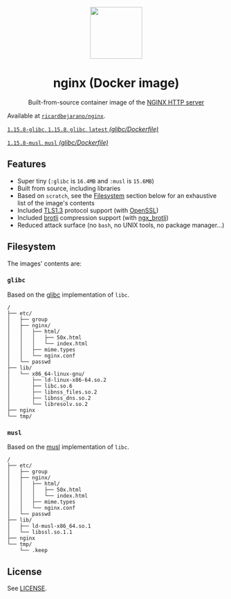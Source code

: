 <p align=center><img src=https://emojipedia-us.s3.dualstack.us-west-1.amazonaws.com/thumbs/320/apple/155/gear_2699.png width=120px></p>
<h1 align=center>nginx (Docker image)</h1>
<p align=center>Built-from-source container image of the <a href=https://nginx.org/>NGINX HTTP server</a></p>

Available at [`ricardbejarano/nginx`](https://hub.docker.com/r/ricardbejarano/nginx).


[`1.15.8-glibc`, `1.15.8`, `glibc`, `latest` *(glibc/Dockerfile)*](https://github.com/ricardbejarano/nginx/blob/master/glibc/Dockerfile)

[`1.15.8-musl`, `musl` *(glibc/Dockerfile)*](https://github.com/ricardbejarano/nginx/blob/master/musl/Dockerfile)


## Features

* Super tiny (`:glibc` is `16.4MB` and `:musl` is `15.6MB`)
* Built from source, including libraries
* Based on `scratch`, see the [Filesystem](#Filesystem) section below for an exhaustive list of the image's contents
* Included [TLS1.3](https://tools.ietf.org/html/rfc8446) protocol support (with [OpenSSL](https://www.openssl.org/))
* Included [brotli](https://github.com/google/brotli) compression support (with [ngx_brotli](https://github.com/google/ngx_brotli))
* Reduced attack surface (no `bash`, no UNIX tools, no package manager...)


## Filesystem

The images' contents are:

### `glibc`

Based on the [glibc](https://www.gnu.org/software/libc/) implementation of `libc`.

```
/
├── etc/
│   ├── group
│   ├── nginx/
│   │   ├── html/
│   │   │   ├── 50x.html
│   │   │   └── index.html
│   │   ├── mime.types
│   │   └── nginx.conf
│   └── passwd
├── lib/
│   └── x86_64-linux-gnu/
│       ├── ld-linux-x86-64.so.2
│       ├── libc.so.6
│       ├── libnss_files.so.2
│       ├── libnss_dns.so.2
│       └── libresolv.so.2
├── nginx
└── tmp/
```

### `musl`

Based on the [musl](https://www.musl-libc.org/) implementation of `libc`.

```
/
├── etc/
│   ├── group
│   ├── nginx/
│   │   ├── html/
│   │   │   ├── 50x.html
│   │   │   └── index.html
│   │   ├── mime.types
│   │   └── nginx.conf
│   └── passwd
├── lib/
│   ├── ld-musl-x86_64.so.1
│   └── libssl.so.1.1
├── nginx
└── tmp/
    └── .keep
```


## License

See [LICENSE](https://github.com/ricardbejarano/nginx/blob/master/LICENSE).
